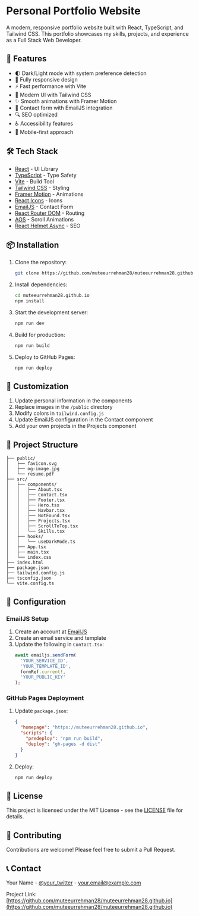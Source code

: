 # Personal Portfolio Website

A modern, responsive portfolio website built with React, TypeScript, and Tailwind CSS. This portfolio showcases my skills, projects, and experience as a Full Stack Web Developer.

## 🚀 Features

- 🌓 Dark/Light mode with system preference detection
- 📱 Fully responsive design
- ⚡ Fast performance with Vite
- 🎨 Modern UI with Tailwind CSS
- ✨ Smooth animations with Framer Motion
- 📧 Contact form with EmailJS integration
- 🔍 SEO optimized
- ♿ Accessibility features
- 📱 Mobile-first approach

## 🛠️ Tech Stack

- [React](https://reactjs.org/) - UI Library
- [TypeScript](https://www.typescriptlang.org/) - Type Safety
- [Vite](https://vitejs.dev/) - Build Tool
- [Tailwind CSS](https://tailwindcss.com/) - Styling
- [Framer Motion](https://www.framer.com/motion/) - Animations
- [React Icons](https://react-icons.github.io/react-icons/) - Icons
- [EmailJS](https://www.emailjs.com/) - Contact Form
- [React Router DOM](https://reactrouter.com/) - Routing
- [AOS](https://michalsnik.github.io/aos/) - Scroll Animations
- [React Helmet Async](https://github.com/staylor/react-helmet-async) - SEO

## 📦 Installation

1. Clone the repository:
   ```bash
   git clone https://github.com/muteeurrehman28/muteeurrehman28.github.io.git
   ```

2. Install dependencies:
   ```bash
   cd muteeurrehman28.github.io
   npm install
   ```

3. Start the development server:
   ```bash
   npm run dev
   ```

4. Build for production:
   ```bash
   npm run build
   ```

5. Deploy to GitHub Pages:
   ```bash
   npm run deploy
   ```

## 🎨 Customization

1. Update personal information in the components
2. Replace images in the `/public` directory
3. Modify colors in `tailwind.config.js`
4. Update EmailJS configuration in the Contact component
5. Add your own projects in the Projects component

## 📝 Project Structure

```
├── public/
│   ├── favicon.svg
│   ├── og-image.jpg
│   └── resume.pdf
├── src/
│   ├── components/
│   │   ├── About.tsx
│   │   ├── Contact.tsx
│   │   ├── Footer.tsx
│   │   ├── Hero.tsx
│   │   ├── Navbar.tsx
│   │   ├── NotFound.tsx
│   │   ├── Projects.tsx
│   │   ├── ScrollToTop.tsx
│   │   └── Skills.tsx
│   ├── hooks/
│   │   └── useDarkMode.ts
│   ├── App.tsx
│   ├── main.tsx
│   └── index.css
├── index.html
├── package.json
├── tailwind.config.js
├── tsconfig.json
└── vite.config.ts
```

## 🔧 Configuration

### EmailJS Setup

1. Create an account at [EmailJS](https://www.emailjs.com/)
2. Create an email service and template
3. Update the following in `Contact.tsx`:
   ```typescript
   await emailjs.sendForm(
     'YOUR_SERVICE_ID',
     'YOUR_TEMPLATE_ID',
     formRef.current!,
     'YOUR_PUBLIC_KEY'
   );
   ```

### GitHub Pages Deployment

1. Update `package.json`:
   ```json
   {
     "homepage": "https://muteeurrehman28.github.io",
     "scripts": {
       "predeploy": "npm run build",
       "deploy": "gh-pages -d dist"
     }
   }
   ```

2. Deploy:
   ```bash
   npm run deploy
   ```

## 📄 License

This project is licensed under the MIT License - see the [LICENSE](LICENSE) file for details.

## 👥 Contributing

Contributions are welcome! Please feel free to submit a Pull Request.

## 📞 Contact

Your Name - [@your_twitter](https://twitter.com/your_twitter) - your.email@example.com

Project Link: [https://github.com/muteeurrehman28/muteeurrehman28.github.io](https://github.com/muteeurrehman28/muteeurrehman28.github.io) 